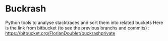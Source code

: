 # Buckrash
Python tools to analyse stacktraces and sort them into related buckets
Here is the link from bitbucket (to see the previous branchs and commits) : https://bitbucket.org/FlorianDoublet/buckrashprivate

